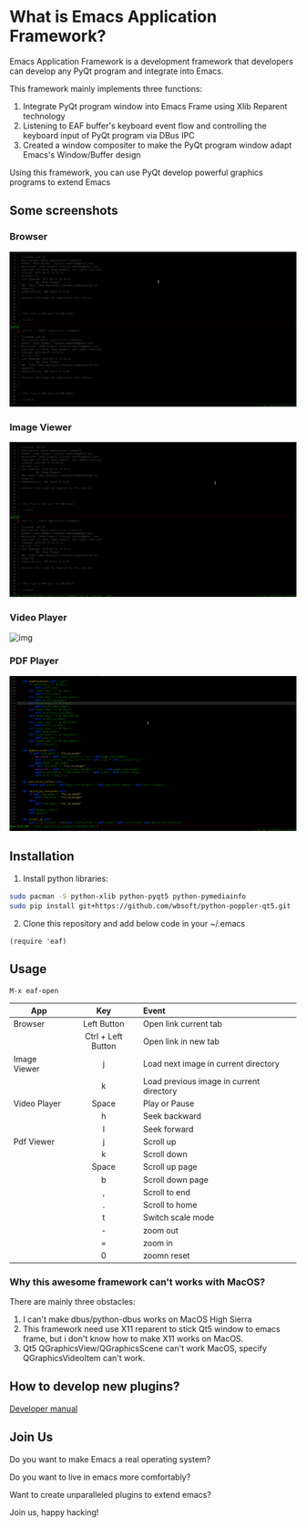 # What is Emacs Application Framework?
Emacs Application Framework is a development framework that developers can develop any PyQt program and integrate into Emacs.

This framework mainly implements three functions:
1. Integrate PyQt program window into Emacs Frame using Xlib Reparent technology
2. Listening to EAF buffer's keyboard event flow and controlling the keyboard input of PyQt program via DBus IPC
3. Created a window compositer to make the PyQt program window adapt Emacs's Window/Buffer design

Using this framework, you can use PyQt develop powerful graphics programs to extend Emacs

## Some screenshots

### Browser
![img](./screenshot/browser.gif)

### Image Viewer
![img](./screenshot/image_viewer.gif)

### Video Player
![img](./screenshot/video_player.gif)

### PDF Player
![img](./screenshot/pdf_viewer.gif)

## Installation

1. Install python libraries:
```Bash
sudo pacman -S python-xlib python-pyqt5 python-pymediainfo
sudo pip install git+https://github.com/wbsoft/python-poppler-qt5.git
```

2. Clone this repository and add below code in your ~/.emacs
```Elisp
(require 'eaf)
```

## Usage

```
M-x eaf-open
```
| App          | Key                | Event                                    |
| --------     | :-----:            | :----                                    |
| Browser      | Left Button        | Open link current tab                    |
|              | Ctrl + Left Button | Open link in new tab                     |
| Image Viewer | j                  | Load next image in current directory     |
|              | k                  | Load previous image in current directory |
| Video Player | Space              | Play or Pause                            |
|              | h                  | Seek backward                            |
|              | l                  | Seek forward                             |
| Pdf Viewer   | j                  | Scroll up                                |
|              | k                  | Scroll down                              |
|              | Space              | Scroll up page                           |
|              | b                  | Scroll down page                         |
|              | ,                  | Scroll to end                            |
|              | .                  | Scroll to home                           |
|              | t                  | Switch scale mode                        |
|              | -                  | zoom out                                 |
|              | =                  | zoom in                                  |
|              | 0                  | zoomn reset                              |

### Why this awesome framework can't works with MacOS?
There are mainly three obstacles:
1. I can't make dbus/python-dbus works on MacOS High Sierra
2. This framework need use X11 reparent to stick Qt5 window to emacs frame, but i don't know how to make X11 works on MacOS.
3. Qt5 QGraphicsView/QGraphicsScene can't work MacOS, specify QGraphicsVideoItem can't work.

## How to develop new plugins?
[Developer manual](HACKING.md)

## Join Us
Do you want to make Emacs a real operating system?

Do you want to live in emacs more comfortably?

Want to create unparalleled plugins to extend emacs?

Join us, happy hacking!
